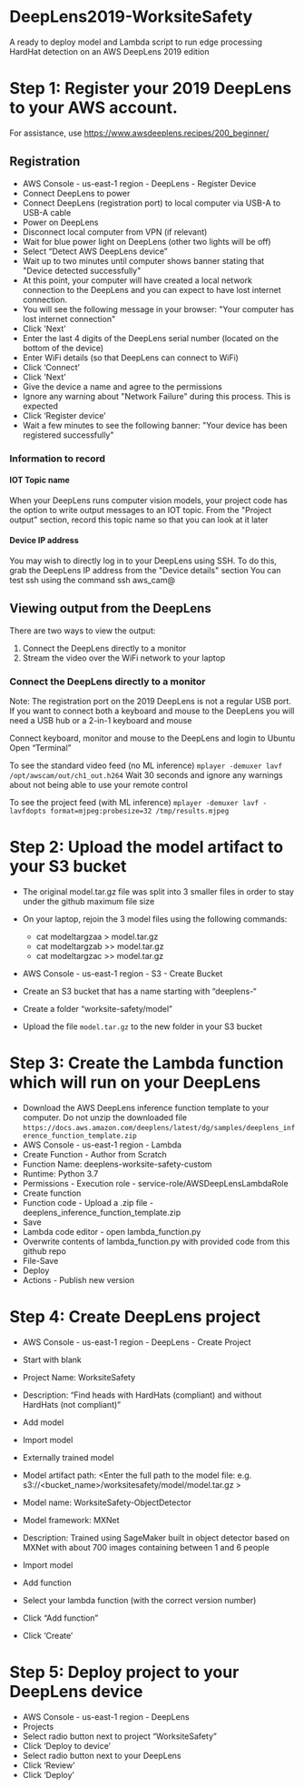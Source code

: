 # DeepLens2019-WorksiteSafety
A ready to deploy model and Lambda script to run edge processing HardHat detection on an AWS DeepLens 2019 edition


# Step 1: Register your 2019 DeepLens to your AWS account.
For assistance, use https://www.awsdeeplens.recipes/200_beginner/

## Registration
* AWS Console - us-east-1 region - DeepLens - Register Device
* Connect DeepLens to power
* Connect DeepLens (registration port) to local computer via USB-A to USB-A cable
* Power on DeepLens
* Disconnect local computer from VPN (if relevant)
* Wait for blue power light on DeepLens (other two lights will be off)
* Select “Detect AWS DeepLens device”
* Wait up to two minutes until computer shows banner stating that "Device detected successfully"
* At this point, your computer will have created a local network connection to the DeepLens and you can expect to have lost internet connection. 
* You will see the following message in your browser: "Your computer has lost internet connection"
* Click 'Next'
* Enter the last 4 digits of the DeepLens serial number (located on the bottom of the device)
* Enter WiFi details (so that DeepLens can connect to WiFi)
* Click ‘Connect’
* Click 'Next'
* Give the device a name and agree to the permissions
* Ignore any warning about "Network Failure" during this process. This is expected
* Click ‘Register device’
* Wait a few minutes to see the following banner: "Your device has been registered successfully"

### Information to record
#### IOT Topic name
When your DeepLens runs computer vision models, your project code has the option to write output messages to an IOT topic.
From the "Project output" section, record this topic name so that you can look at it later

#### Device IP address
You may wish to directly log in to your DeepLens using SSH.
To do this, grab the DeepLens IP address from the "Device details" section
You can test ssh using the command ssh aws_cam@<IP address of your device>

## Viewing output from the DeepLens
There are two ways to view the output:
1)	Connect the DeepLens directly to a monitor
2)	Stream the video over the WiFi network to your laptop

### Connect the DeepLens directly to a monitor
Note: The registration port on the 2019 DeepLens is not a regular USB port.
If you want to connect both a keyboard and mouse to the DeepLens you will need a USB hub or a 2-in-1 keyboard and mouse

Connect keyboard, monitor and mouse to the DeepLens and login to Ubuntu
Open “Terminal”

To see the standard video feed (no ML inference)
```mplayer -demuxer lavf /opt/awscam/out/ch1_out.h264```
Wait 30 seconds and ignore any warnings about not being able to use your remote control

To see the project feed (with ML inference)
```mplayer -demuxer lavf -lavfdopts format=mjpeg:probesize=32 /tmp/results.mjpeg```

# Step 2: Upload the model artifact to your S3 bucket
* The original model.tar.gz file was split into 3 smaller files in order to stay under the github maximum file size
* On your laptop, rejoin the 3 model files using the following commands:
   - cat modeltargzaa > model.tar.gz
   - cat modeltargzab >> model.tar.gz
   - cat modeltargzac >> model.tar.gz 

* AWS Console - us-east-1 region - S3 - Create Bucket
* Create an S3 bucket that has a name starting with “deeplens-“
* Create a folder “worksite-safety/model”
* Upload the file ```model.tar.gz``` to the new folder in your S3 bucket

# Step 3: Create the Lambda function which will run on your DeepLens
* Download the AWS DeepLens inference function template to your computer. Do not unzip the downloaded file
   ```https://docs.aws.amazon.com/deeplens/latest/dg/samples/deeplens_inference_function_template.zip```
* AWS Console - us-east-1 region - Lambda
* Create Function - Author from Scratch
* Function Name: deeplens-worksite-safety-custom
* Runtime: Python 3.7
* Permissions - Execution role - service-role/AWSDeepLensLambdaRole
* Create function
* Function code - Upload a .zip file - deeplens_inference_function_template.zip
* Save
* Lambda code editor - open lambda_function.py
* Overwrite contents of lambda_function.py with provided code from this github repo
* File-Save
* Deploy
* Actions - Publish new version

# Step 4: Create DeepLens project
* AWS Console - us-east-1 region - DeepLens - Create Project
* Start with blank
* Project Name: WorksiteSafety
* Description: “Find heads with HardHats (compliant) and without HardHats (not compliant)”

* Add model
* Import model
* Externally trained model
* Model artifact path: <Enter the full path to the model file: e.g. s3://<bucket_name>/worksitesafety/model/model.tar.gz >
* Model name: WorksiteSafety-ObjectDetector
* Model framework: MXNet
* Description: Trained using SageMaker built in object detector based on MXNet with about 700 images containing between 1 and 6 people
* Import model

* Add function
* Select your lambda function (with the correct version number)
* Click “Add function”
* Click ‘Create’

# Step 5: Deploy project to your DeepLens device
* AWS Console - us-east-1 region - DeepLens
* Projects
* Select radio button next to project “WorksiteSafety”
* Click ‘Deploy to device’
* Select radio button next to your DeepLens
* Click ‘Review’
* Click ‘Deploy’








